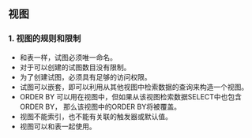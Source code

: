 ## 视图

### 1. 视图的规则和限制

* 和表一样，试图必须唯一命名。
* 对于可以创建的试图数目没有限制。
* 为了创建试图，必须具有足够的访问权限。
* 试图可以嵌套，即可以利用从其他视图中检索数据的查询来构造一个视图。
* ORDER BY 可以用在视图中，但如果从该视图检索数据SELECT中也包含ORDER BY， 那么该视图中的ORDER BY将被覆盖。
* 视图不能索引，也不能有关联的触发器或默认值。
* 视图可以和表一起使用。

